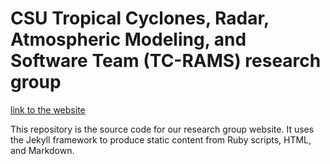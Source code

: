 # CSU Tropical Cyclones, Radar, Atmospheric Modeling, and Software Team (TC-RAMS) research group
[link to the website](tropical.colostate.edu)

This repository is the source code for our research group website. It uses the Jekyll framework to produce static content from Ruby scripts, HTML, and Markdown. 
